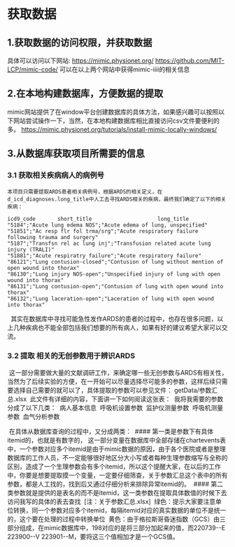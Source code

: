 # 获取数据
## 1.获取数据的访问权限，并获取数据
  具体可以访问以下网站:
    https://mimic.physionet.org/
    https://github.com/MIT-LCP/mimic-code/
  可以在以上两个网站中获得mimic-iiii的相关信息
## 2.在本地构建数据库，方便数据的提取
  mimic网站提供了在window平台创建数据库的具体方法，如果感兴趣可以按照以下网站尝试操作一下，当然，在本地构建数据库相比直接访问csv文件要便利的多。
  https://mimic.physionet.org/tutorials/install-mimic-locally-windows/
## 3.从数据库获取项目所需要的信息
  ### 3.1 获取相关疾病病人的病例号
    本项目只需要提取ARDS患者相关病例号，根据ARDS的相关定义，在d_icd_diagnoses.long_title中人工去寻找ARDS相关的疾病，最终我们确定了以下的相关疾病：
    
    icd9_code       short_title                     long_title
    "5184";"Acute lung edema NOS";"Acute edema of lung, unspecified"
    "51851";"Ac resp flr fol trma/srg";"Acute respiratory failure following trauma and surgery"
    "5187";"Transfsn rel ac lung inj";"Transfusion related acute lung injury (TRALI)"
    "51881";"Acute respiratry failure";"Acute respiratory failure"
    "86121";"Lung contusion-closed";"Contusion of lung without mention of open wound into thorax"
    "86130";"Lung injury NOS-open";"Unspecified injury of lung with open wound into thorax"
    "86131";"Lung contusion-open";"Contusion of lung with open wound into thorax"
    "86132";"Lung laceration-open";"Laceration of lung with open wound into thorax"
    
    其实在数据库中寻找可能急性发作ARDS的患者的过程中，也存在很多问题，以上几种疾病也不能全部包括我们想要的所有病人，如果有好的建议希望大家可以交流。
### 3.2 提取 相关的无创参数用于辨识ARDS
  这一部分需要做大量的文献调研工作，来确定哪一些无创参数与ARDS有相关性，当然为了后续实验的方便，在一开始可以尽量选择尽可能多的参数，这样后续只需要选择自己需要的就可以了，具体提取的参数可以参见文件： getData/参数汇总.xlsx
  此文件有详细的内容，下面讲一下如何阅读这张表：
  我将我需要的参数分成了以下几类：
  病人基本信息
  呼吸机设置参数
  监护仪测量参数
  呼吸机测量参数
  血气分析参数
  
  在具体从数据库查询的过程中，又分成两类：
  #### 第一类是参数下有具体itemid的，也就是有数字的，
  这一部分变量在数据库中全部存储在chartevents表中，一个参数对应多个itemid是由于mimic数据的原因，由于各个医院或者是整理数据库的工作人员，不一定能够很好地区分大小写或者每种生理参数缩写与全称的区别，造成了一个生理参数会有多个itemid，所以这个提醒大家，在以后的工作中，你要是想要提取摸一个变量，一定要仔细筛查，关于参数汇总这个表中的所有参数，都是人工找的，找到后又通过仔细分析来排除异常itemid的。
  #### 第二类参数就是提供的是表名的而不是itemid，这一类参数在提取具体数值的时候下去访问我写的具体的表去查找
  [注：关于参数汇总.xlsx]
  绿色：提示大家要注意单位转换，同一个参数对应多个itemid，每隔itemid对应的真实数据的单位不是统一的，这个要在处理的过程中转换单位
  黄色：由于格拉斯哥昏迷指数（GCS）由三部分组成，在mimic数据库中，198对应的是将三部分加起来的值，而220739--E 223900--V 223901--M，要将这三个值相加才是一个GCS值。
 
	

